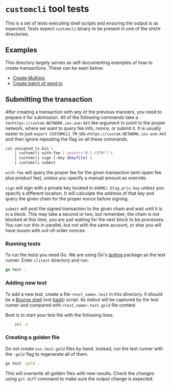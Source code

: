 # `customcli` tool tests

This is a set of tests executing shell scripts and ensuring the output is as
expected. Tests expect `customcli` binary to be present in one of the `$PATH`
directories.

## Examples

This directory largely serves as self-documenting examples of how to create
transactions. These can be seen below:

- [Create Multisig](./attach_multisig_id.test)
- [Create batch of send tx](./batch.test)

## Submitting the transaction

After creating a transaction with any of the previous manners, you need to
prepare it for submission. All of the following commands take a
`-tm=https://custom.NETWORK.iov.one:443` like argument to point to the proper
network, where we want to query fee info, nonce, or submit it.
It is usually easier to just `export CUSTOMCLI_TM_URL=https://custom.NETWORK.iov.one:443`
and then ignore repeating the flag on all these commands.

```sh
cat unsigned_tx.bin \
    | customcli with-fee [-amount="0.1 CSTM"] \
    | customcli sign [-key $keyfile] \
    | customcli submit
```

`with-fee` will query the proper fee for the given transaction (anti-spam fee plus product fee),
unless you specify a manual amount as override.

`sign` will sign with a private key located in `$HOME/.blog.priv.key` unless you specify a different
location. It will calculate the address of that key and query the given chain for the proper nonce
before signing.

`submit` will post the signed transaction to the given chain and wait until it is in a block.
This may take a second or two, but remember, the chain is not blocked at this time, you are just
waiting for the next block to be processes. You can run this in parallel, but not with the same
account, or else you will have issues with out-of-order nonces.

### Running tests

To run the tests you need Go. We are using Go's
[testing](https://golang.org/pkg/testing/) package as the test runner. Enter
`clitest` directory and run:

```go
go test .
```

### Adding new test

To add a new test, create a file `<test_name>.test` in this directory. It
should be a [Bourne shell](https://en.wikipedia.org/wiki/Bourne_shell) (not
[bash](<https://en.wikipedia.org/wiki/Bash_(Unix_shell)>)) script. Its stdout
will be captured by the test runner and compared with `<test_name>.test.gold`
file content.

Best is to start your test file with the following lines:

```sh
    set -e
```

### Creating a golden file

Do not create `xxx.test.gold` files by hand. Instead, run the test runner with
the `-gold` flag to regenerate all of them.

```sh
go test -gold .
```

This will overwrite all golden files with new results. Check the changes using
`git diff` command to make sure the output change is expected.
